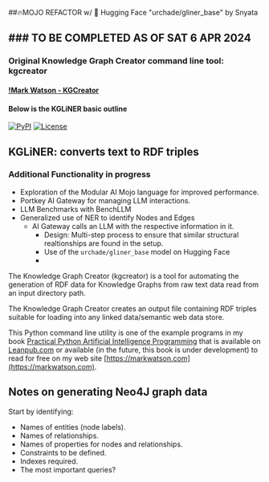 ##🔥MOJO REFACTOR w/ 🤗 Hugging Face "urchade/gliner_base" by Snyata
##  ### TO BE COMPLETED AS OF SAT 6 APR 2024 ###
### Original Knowledge Graph Creator command line tool: kgcreator
#### [!Mark Watson - KGCreator](https://github.com/mark-watson/kgcreator)

#### Below is the KGLiNER basic outline
[![PyPI](https://img.shields.io/pypi/v/kgcreator.svg)](https://pypi.org/project/kgcreator/)
[![License](https://img.shields.io/badge/license-Apache%202.0-blue.svg)](https://github.com/snyata/KGLiNER/blob/main/LICENSE)

## KGLiNER: converts text to RDF triples

### Additional Functionality in progress
- Exploration of the Modular AI Mojo language for improved performance.
- Portkey AI Gateway for managing LLM interactions.
- LLM Benchmarks with BenchLLM
- Generalized use of NER to identify Nodes and Edges
  - AI Gateway calls an LLM with the respective information in it.
      - Design: Multi-step process to ensure that  similar structural realtionships are found in the setup.
    - Use of the ```urchade/gliner_base``` model on Hugging Face
    - 



The Knowledge Graph Creator (kgcreator) is a tool for automating the generation of RDF data for Knowledge Graphs from raw text data read from an input directory path.

The Knowledge Graph Creator creates an output file containing RDF triples suitable for loading into any linked data/semantic web data store.

This Python command line utility is one of the example programs in my book
[Practical Python Artificial Intelligence Programming](https://leanpub.com/pythonai) that is available on [Leanpub.com](https://leanpub.com/pythonai) or available (in the future, this book is under development) to read for free on my web site [https://markwatson.com](https://markwatson.com).


## Notes on generating Neo4J graph data

Start by identifying:

- Names of entities (node labels).
- Names of relationships.
- Names of properties for nodes and relationships.
- Constraints to be defined.
- Indexes required.
- The most important queries?
